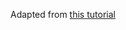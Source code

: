 Adapted from [this tutorial]('https://medium.com/journocoders/create-a-news-game-with-ink-react-and-redux-part-ii-playing-your-game-on-the-web-5216e33043df')